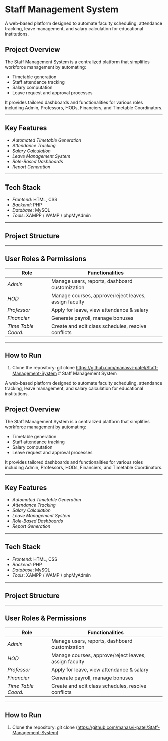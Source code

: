 # Staff Management System

A web-based platform designed to automate faculty scheduling, attendance tracking, leave management, and salary calculation for educational institutions.


## Project Overview

The Staff Management System is a centralized platform that simplifies workforce management by automating:

- Timetable generation
- Staff attendance tracking
- Salary computation
- Leave request and approval processes

It provides tailored dashboards and functionalities for various roles including Admin, Professors, HODs, Financiers, and Timetable Coordinators.

---

##  Key Features

-  *Automated Timetable Generation*
-  *Attendance Tracking*
-  *Salary Calculation*
-  *Leave Management System*
-  *Role-Based Dashboards*
-  *Report Generation*

---

## Tech Stack

- *Frontend*: HTML, CSS  
- *Backend*: PHP  
- *Database*: MySQL  
- *Tools*: XAMPP / WAMP / phpMyAdmin

---

## Project Structure

---

## User Roles & Permissions

| Role                | Functionalities |
|---------------------|----------------|
| *Admin*           | Manage users, reports, dashboard customization |
| *HOD*             | Manage courses, approve/reject leaves, assign faculty |
| *Professor*       | Apply for leave, view attendance & salary |
| *Financier*       | Generate payroll, manage bonuses |
| *Time Table Coord.* | Create and edit class schedules, resolve conflicts |

---

## How to Run

1. Clone the repository:
git clone https://github.com/manasvi-patel/Staff-Management-System # Staff Management System

A web-based platform designed to automate faculty scheduling, attendance tracking, leave management, and salary calculation for educational institutions.


## Project Overview

The Staff Management System is a centralized platform that simplifies workforce management by automating:

- Timetable generation
- Staff attendance tracking
- Salary computation
- Leave request and approval processes

It provides tailored dashboards and functionalities for various roles including Admin, Professors, HODs, Financiers, and Timetable Coordinators.

---

##  Key Features

-  *Automated Timetable Generation*
-  *Attendance Tracking*
-  *Salary Calculation*
-  *Leave Management System*
-  *Role-Based Dashboards*
-  *Report Generation*

---

## Tech Stack

- *Frontend*: HTML, CSS  
- *Backend*: PHP  
- *Database*: MySQL  
- *Tools*: XAMPP / WAMP / phpMyAdmin

---

## Project Structure

---

## User Roles & Permissions

| Role                | Functionalities |
|---------------------|----------------|
| *Admin*           | Manage users, reports, dashboard customization |
| *HOD*             | Manage courses, approve/reject leaves, assign faculty |
| *Professor*       | Apply for leave, view attendance & salary |
| *Financier*       | Generate payroll, manage bonuses |
| *Time Table Coord.* | Create and edit class schedules, resolve conflicts |

---

## How to Run

1. Clone the repository:
git clone (https://github.com/manasvi-patel/Staff-Management-System)
